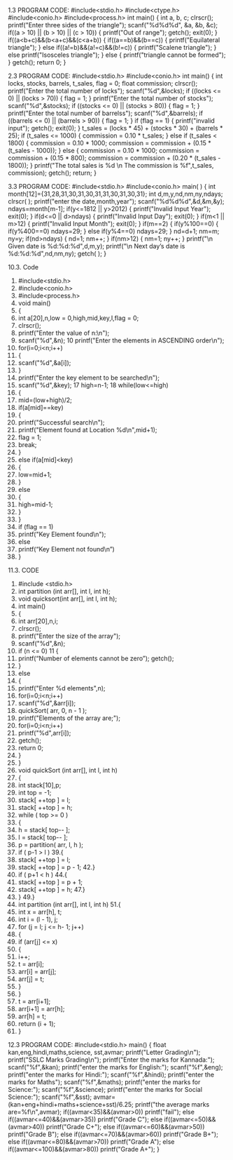 1.3 PROGRAM CODE:
#include<stdio.h>
#include<ctype.h>
#include<conio.h>
#include<process.h>
int main()
{
int a, b, c;
clrscr();
printf("Enter three sides of the triangle");
scanf("%d%d%d", &a, &b, &c);
if((a > 10) || (b > 10) || (c > 10))
{
printf("Out of range");
getch();
exit(0);
}
if((a<b+c)&&(b<a+c)&&(c<a+b))
{
if((a==b)&&(b==c))
{
printf("Equilateral triangle");
}
else if((a!=b)&&(a!=c)&&(b!=c))
{
printf("Scalene triangle");
}
else
printf("Isosceles triangle");
}
else
{
printf("triangle cannot be formed");
}
getch();
return 0;
}


2.3 PROGRAM CODE:
#include<stdio.h>
#include<conio.h>
int main()
{
int locks, stocks, barrels, t_sales, flag = 0;
float commission;
clrscr();
printf("Enter the total number of locks");
scanf("%d",&locks);
if ((locks <= 0) || (locks > 70))
{
flag = 1;
}
printf("Enter the total number of stocks");
scanf("%d",&stocks);
if ((stocks <= 0) || (stocks > 80))
{
flag = 1;
}
printf("Enter the total number of barrelss");
scanf("%d",&barrels);
if ((barrels <= 0) || (barrels > 90))
{
flag = 1;
}
if (flag == 1)
{
printf("invalid input");
getch();
exit(0);
}
t_sales = (locks * 45) + (stocks * 30) + (barrels * 25);
if (t_sales <= 1000)
{
commission = 0.10 * t_sales;
}
else if (t_sales < 1800)
{
commission = 0.10 * 1000;
commission = commission + (0.15 * (t_sales - 1000));
}
else
{
commission = 0.10 * 1000;
commission = commission + (0.15 * 800);
commission = commission + (0.20 * (t_sales - 1800));
}
printf("The total sales is %d \n The commission is %f",t_sales, commission);
getch();
return;
}


3.3 PROGRAM CODE:
#include<stdio.h>
#include<conio.h>
main( )
{
int
month[12]={31,28,31,30,31,30,31,31,30,31,30,31};
int d,m,y,nd,nm,ny,ndays;
clrscr( );
printf("enter the date,month,year");
scanf("%d%d%d",&d,&m,&y);
ndays=month[m-1];
if(y<=1812 || y>2012)
{
printf("Invalid Input Year");
exit(0);
}
if(d<=0 || d>ndays)
{
printf("Invalid Input Day");
exit(0);
}
if(m<1 || m>12)
{
printf("Invalid Input Month");
exit(0);
}
if(m==2)
{
if(y%100==0)
{
if(y%400==0)
ndays=29;
}
else
if(y%4==0)
ndays=29;
}
nd=d+1;
nm=m;
ny=y;
if(nd>ndays)
{
nd=1;
nm++;
}
if(nm>12)
{
nm=1;
ny++;
}
printf("\n Given date is %d:%d:%d",d,m,y);
printf("\n Next day’s date is %d:%d:%d",nd,nm,ny);
getch( );
}



10.3. Code
1. #include<stdio.h>
2. #include<conio.h>
3. #include<process.h>
4. void main()
5. {
6. int a[20],n,low = 0,high,mid,key,I,flag = 0;
7. clrscr();
8. printf("Enter the value of n:\n");
9. scanf("%d",&n);
10 printf("Enter the elements in ASCENDING order\n");
11. for(i=0;i<n;i++)
12. {
13. scanf("%d",&a[i]);
14. }
15. printf("Enter the key element to be searched\n");
16. scanf("%d",&key);
17 high=n-1;
18 while(low<=high)
19. {
20. mid=(low+high)/2;
21. if(a[mid]==key)
22. {
23. printf("Successful search\n");
24. printf("Element found at Location %d\n",mid+1);
25. flag = 1;
26. break;
27. }
28. else if(a[mid]<key)
29. {
30. low=mid+1;
31. }
32. else
33. {
34. high=mid-1;
35. }
36. }
37. if (flag == 1)
38. printf("Key Element found\n");
39. else
40. printf(“Key Element not found\n”)
41. }


11.3. CODE
1. #include <stdio.h>
2. int partition (int arr[], int l, int h);
3. void quicksort(int arr[], int l, int h);
4. int main()
5. {
6. int arr[20],n,i;
7. clrscr();
8. printf("Enter the size of the array");
9. scanf("%d",&n);
10. if (n <= 0)
11 {
12. printf(“Number of elements cannot be zero”); getch();
13. }
14. else
15. {
16. printf("Enter %d elements",n);
17. for(i=0;i<n;i++)
18. scanf("%d",&arr[i]);
19. quickSort( arr, 0, n - 1 );
20. printf("Elements of the array are;");
21. for(i=0;i<n;i++)
22. printf("%d",arr[i]);
23. getch();
24. return 0;
25. }
26. }
27. void quickSort (int arr[], int l, int h)
28. { 
29. int stack[10],p;
30. int top = -1;
31. stack[ ++top ] = l;
32. stack[ ++top ] = h;
33. while ( top >= 0 )
34. {
35. h = stack[ top-- ];
36. l = stack[ top-- ];
37. p = partition( arr, l, h );
38. if ( p-1 > l )
39.{
40. stack[ ++top ] = l;
41. stack[ ++top ] = p - 1;
42.}
43. if ( p+1 < h )
44.{
45. stack[ ++top ] = p + 1;
46. stack[ ++top ] = h;
47.}
48. }
49.}
50. int partition (int arr[], int l, int h)
51.{
52. int x = arr[h], t;
53. int i = (l - 1), j;
54. for (j = l; j <= h- 1; j++) 
55. {
56. if (arr[j] <= x)
57. {
58. i++;
59. t = arr[i];
60. arr[i] = arr[j];
61. arr[j] = t; 
62. }
63. }
64. t = arr[i+1];
65. arr[i+1] = arr[h];
66. arr[h] = t;
67. return (i + 1);
68. }



12.3 PROGRAM CODE:
#include<stdio.h>
main()
{
float kan,eng,hindi,maths,science, sst,avmar;
printf("Letter Grading\n");
printf("SSLC Marks Grading\n");
printf("Enter the marks for Kannada:");
scanf("%f",&kan);
printf("enter the marks for English:");
scanf("%f",&eng);
printf("enter the marks for Hindi:");
scanf("%f",&hindi);
printf("enter the marks for Maths");
scanf("%f",&maths);
printf("enter the marks for Science:");
scanf("%f",&science);
printf("enter the marks for Social Science:");
scanf("%f",&sst);
avmar=(kan+eng+hindi+maths+science+sst)/6.25;
printf("the average marks are=%f\n",avmar);
if((avmar<35)&&(avmar>0))
printf("fail");
else 
if((avmar<=40)&&(avmar>35))
printf("Grade C");
else 
if((avmar<=50)&&(avmar>40))
printf("Grade C+");
else 
if((avmar<=60)&&(avmar>50))
printf("Grade B");
else 
if((avmar<=70)&&(avmar>60))
printf("Grade B+");
else 
if((avmar<=80)&&(avmar>70))
printf("Grade A");
else 
if((avmar<=100)&&(avmar>80))
printf("Grade A+");
}
